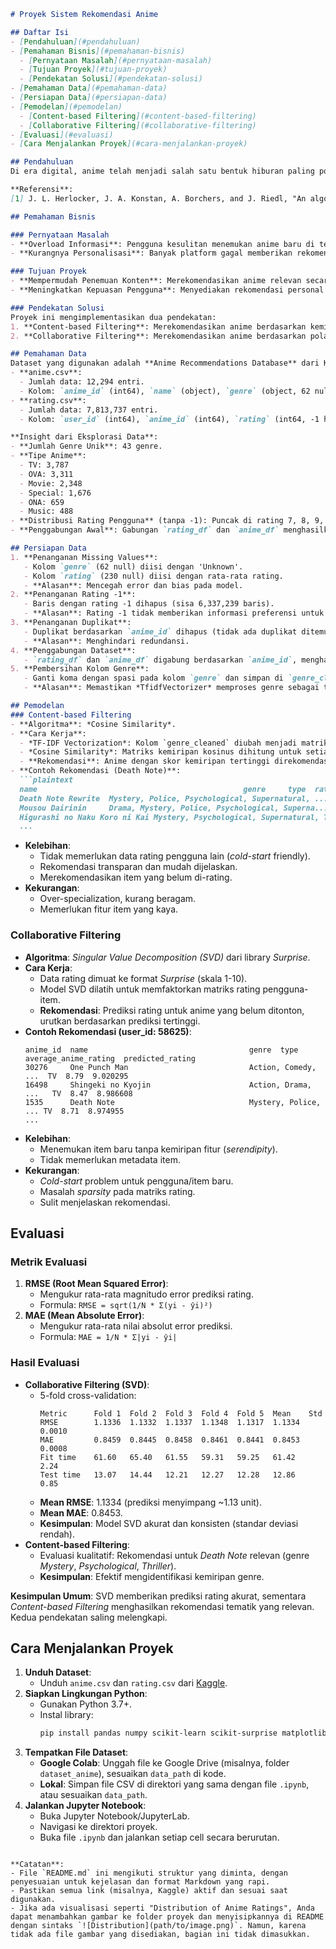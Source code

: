 ```markdown
# Proyek Sistem Rekomendasi Anime

## Daftar Isi
- [Pendahuluan](#pendahuluan)
- [Pemahaman Bisnis](#pemahaman-bisnis)
  - [Pernyataan Masalah](#pernyataan-masalah)
  - [Tujuan Proyek](#tujuan-proyek)
  - [Pendekatan Solusi](#pendekatan-solusi)
- [Pemahaman Data](#pemahaman-data)
- [Persiapan Data](#persiapan-data)
- [Pemodelan](#pemodelan)
  - [Content-based Filtering](#content-based-filtering)
  - [Collaborative Filtering](#collaborative-filtering)
- [Evaluasi](#evaluasi)
- [Cara Menjalankan Proyek](#cara-menjalankan-proyek)

## Pendahuluan
Di era digital, anime telah menjadi salah satu bentuk hiburan paling populer secara global. Dengan ribuan judul yang tersedia, pengguna sering menghadapi *overload informasi*, kesulitan menemukan anime yang sesuai dengan selera mereka. Proyek ini bertujuan membangun sistem rekomendasi anime yang personal dan efektif untuk membantu pengguna menemukan anime relevan berdasarkan preferensi mereka, baik dari karakteristik anime (genre, tipe) maupun perilaku tontonan pengguna lain. Sistem ini meningkatkan pengalaman pengguna di platform streaming atau basis data anime, meningkatkan *engagement* dan kepuasan pengguna.

**Referensi**:  
[1] J. L. Herlocker, J. A. Konstan, A. Borchers, and J. Riedl, "An algorithmic framework for performing collaborative filtering," in *Proceedings of the 22nd annual international ACM SIGIR conference on Research and development in information retrieval*, 1999, pp. 230-237.

## Pemahaman Bisnis

### Pernyataan Masalah
- **Overload Informasi**: Pengguna kesulitan menemukan anime baru di tengah banyaknya pilihan, menyebabkan kelelahan keputusan dan mengurangi kepuasan.
- **Kurangnya Personalisasi**: Banyak platform gagal memberikan rekomendasi yang sangat personal, sehingga pengguna mungkin beralih ke platform lain.

### Tujuan Proyek
- **Mempermudah Penemuan Konten**: Merekomendasikan anime relevan secara efisien, mengurangi waktu pencarian.
- **Meningkatkan Kepuasan Pengguna**: Menyediakan rekomendasi personal dan akurat untuk pengalaman pengguna yang lebih baik.

### Pendekatan Solusi
Proyek ini mengimplementasikan dua pendekatan:
1. **Content-based Filtering**: Merekomendasikan anime berdasarkan kemiripan atribut (genre, tipe) menggunakan *Cosine Similarity* pada fitur genre yang diubah ke representasi numerik dengan *TF-IDF*.
2. **Collaborative Filtering**: Merekomendasikan anime berdasarkan pola rating pengguna serupa menggunakan *Singular Value Decomposition (SVD)*.

## Pemahaman Data
Dataset yang digunakan adalah **Anime Recommendations Database** dari Kaggle: [Anime Recommendations Database](https://www.kaggle.com/datasets/CooperUnion/anime-recommendations-database). Terdiri dari dua file CSV:
- **anime.csv**:
  - Jumlah data: 12,294 entri.
  - Kolom: `anime_id` (int64), `name` (object), `genre` (object, 62 null), `type` (object, 25 null), `episodes` (object), `rating` (float64, 230 null), `members` (int64).
- **rating.csv**:
  - Jumlah data: 7,813,737 entri.
  - Kolom: `user_id` (int64), `anime_id` (int64), `rating` (int64, -1 hingga 10, -1 menunjukkan "ditonton tapi tidak dinilai").

**Insight dari Eksplorasi Data**:
- **Jumlah Genre Unik**: 43 genre.
- **Tipe Anime**:
  - TV: 3,787
  - OVA: 3,311
  - Movie: 2,348
  - Special: 1,676
  - ONA: 659
  - Music: 488
- **Distribusi Rating Pengguna** (tanpa -1): Puncak di rating 7, 8, 9, dengan rating 8 paling sering. Rating rendah (1-5) jarang, menunjukkan kecenderungan pengguna memberikan rating tinggi.
- **Penggabungan Awal**: Gabungan `rating_df` dan `anime_df` menghasilkan 7,813,727 baris dan 9 kolom.

## Persiapan Data
1. **Penanganan Missing Values**:
   - Kolom `genre` (62 null) diisi dengan 'Unknown'.
   - Kolom `rating` (230 null) diisi dengan rata-rata rating.
   - **Alasan**: Mencegah error dan bias pada model.
2. **Penanganan Rating -1**:
   - Baris dengan rating -1 dihapus (sisa 6,337,239 baris).
   - **Alasan**: Rating -1 tidak memberikan informasi preferensi untuk *collaborative filtering*.
3. **Penanganan Duplikat**:
   - Duplikat berdasarkan `anime_id` dihapus (tidak ada duplikat ditemukan).
   - **Alasan**: Menghindari redundansi.
4. **Penggabungan Dataset**:
   - `rating_df` dan `anime_df` digabung berdasarkan `anime_id`, menghasilkan `merged_df` (6,337,239 baris, 9 kolom).
5. **Pembersihan Kolom Genre**:
   - Ganti koma dengan spasi pada kolom `genre` dan simpan di `genre_cleaned`.
   - **Alasan**: Memastikan *TfidfVectorizer* memproses genre sebagai token terpisah.

## Pemodelan
### Content-based Filtering
- **Algoritma**: *Cosine Similarity*.
- **Cara Kerja**:
  - *TF-IDF Vectorization*: Kolom `genre_cleaned` diubah menjadi matriks *TF-IDF* (12,294 anime, 43 fitur genre).
  - *Cosine Similarity*: Matriks kemiripan kosinus dihitung untuk setiap pasangan anime (12,294 x 12,294).
  - **Rekomendasi**: Anime dengan skor kemiripan tertinggi direkomendasikan.
- **Contoh Rekomendasi (Death Note)**:
  ```plaintext
  name                                              genre     type  rating  similarity_score
  Death Note Rewrite  Mystery, Police, Psychological, Supernatural, ...  Special 7.84 1.000000
  Mousou Dairinin     Drama, Mystery, Police, Psychological, Superna...  TV      7.74 0.967703
  Higurashi no Naku Koro ni Kai Mystery, Psychological, Supernatural, Thriller  TV      8.41 0.879514
  ...
  ```
- **Kelebihan**:
  - Tidak memerlukan data rating pengguna lain (*cold-start* friendly).
  - Rekomendasi transparan dan mudah dijelaskan.
  - Merekomendasikan item yang belum di-rating.
- **Kekurangan**:
  - Over-specialization, kurang beragam.
  - Memerlukan fitur item yang kaya.

### Collaborative Filtering
- **Algoritma**: *Singular Value Decomposition (SVD)* dari library *Surprise*.
- **Cara Kerja**:
  - Data rating dimuat ke format *Surprise* (skala 1-10).
  - Model SVD dilatih untuk memfaktorkan matriks rating pengguna-item.
  - **Rekomendasi**: Prediksi rating untuk anime yang belum ditonton, urutkan berdasarkan prediksi tertinggi.
- **Contoh Rekomendasi (user_id: 58625)**:
  ```plaintext
  anime_id  name                                    genre  type  average_anime_rating  predicted_rating
  30276     One Punch Man                           Action, Comedy, ...  TV  8.79  9.020295
  16498     Shingeki no Kyojin                      Action, Drama, ...   TV  8.47  8.986608
  1535      Death Note                              Mystery, Police, ... TV  8.71  8.974955
  ...
  ```
- **Kelebihan**:
  - Menemukan item baru tanpa kemiripan fitur (*serendipity*).
  - Tidak memerlukan metadata item.
- **Kekurangan**:
  - *Cold-start* problem untuk pengguna/item baru.
  - Masalah *sparsity* pada matriks rating.
  - Sulit menjelaskan rekomendasi.

## Evaluasi
### Metrik Evaluasi
1. **RMSE (Root Mean Squared Error)**:
   - Mengukur rata-rata magnitudo error prediksi rating.
   - Formula: `RMSE = sqrt(1/N * Σ(yi - ŷi)²)`
2. **MAE (Mean Absolute Error)**:
   - Mengukur rata-rata nilai absolut error prediksi.
   - Formula: `MAE = 1/N * Σ|yi - ŷi|`

### Hasil Evaluasi
- **Collaborative Filtering (SVD)**:
  - 5-fold cross-validation:
    ```plaintext
    Metric      Fold 1  Fold 2  Fold 3  Fold 4  Fold 5  Mean    Std
    RMSE        1.1336  1.1332  1.1337  1.1348  1.1317  1.1334  0.0010
    MAE         0.8459  0.8445  0.8458  0.8461  0.8441  0.8453  0.0008
    Fit time    61.60   65.40   61.55   59.31   59.25   61.42   2.24
    Test time   13.07   14.44   12.21   12.27   12.28   12.86   0.85
    ```
  - **Mean RMSE**: 1.1334 (prediksi menyimpang ~1.13 unit).
  - **Mean MAE**: 0.8453.
  - **Kesimpulan**: Model SVD akurat dan konsisten (standar deviasi rendah).
- **Content-based Filtering**:
  - Evaluasi kualitatif: Rekomendasi untuk *Death Note* relevan (genre *Mystery*, *Psychological*, *Thriller*).
  - **Kesimpulan**: Efektif mengidentifikasi kemiripan genre.

**Kesimpulan Umum**: SVD memberikan prediksi rating akurat, sementara *Content-based Filtering* menghasilkan rekomendasi tematik yang relevan. Kedua pendekatan saling melengkapi.

## Cara Menjalankan Proyek
1. **Unduh Dataset**:
   - Unduh `anime.csv` dan `rating.csv` dari [Kaggle](https://www.kaggle.com/datasets/CooperUnion/anime-recommendations-database).
2. **Siapkan Lingkungan Python**:
   - Gunakan Python 3.7+.
   - Instal library:
     ```bash
     pip install pandas numpy scikit-learn scikit-surprise matplotlib seaborn
     ```
3. **Tempatkan File Dataset**:
   - **Google Colab**: Unggah file ke Google Drive (misalnya, folder `dataset_anime`), sesuaikan `data_path` di kode.
   - **Lokal**: Simpan file CSV di direktori yang sama dengan file `.ipynb`, atau sesuaikan `data_path`.
4. **Jalankan Jupyter Notebook**:
   - Buka Jupyter Notebook/JupyterLab.
   - Navigasi ke direktori proyek.
   - Buka file `.ipynb` dan jalankan setiap cell secara berurutan.
```

**Catatan**:
- File `README.md` ini mengikuti struktur yang diminta, dengan penyesuaian untuk kejelasan dan format Markdown yang rapi.
- Pastikan semua link (misalnya, Kaggle) aktif dan sesuai saat digunakan.
- Jika ada visualisasi seperti "Distribution of Anime Ratings", Anda dapat menambahkan gambar ke folder proyek dan menyisipkannya di README dengan sintaks `![Distribution](path/to/image.png)`. Namun, karena tidak ada file gambar yang disediakan, bagian ini tidak dimasukkan.